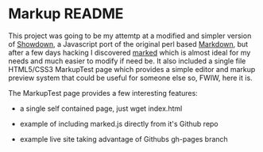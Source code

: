 Markup README
=============

This project was going to be my attemtp at a modified and simpler
version of [Showdown], a Javascript port of the original perl based
[Markdown], but after a few days hacking I discovered [marked] which
is almost ideal for my needs and much easier to modify if need be. It
also included a single file HTML5/CSS3 MarkupTest page which provides
a simple editor and markup preview system that could be useful for
someone else so, FWIW, here it is.

The MarkupTest page provides a few interesting features:

-  a single self contained page, just wget index.html

-  example of including marked.js directly from it's Github repo

-  example live site taking advantage of Githubs gh-pages branch


 [Showdown]: https://github.com/coreyti/showdown
 [Markdown]: http://daringfireball.net/projects/markdown/
 [marked]: https://github.com/chjj/marked
